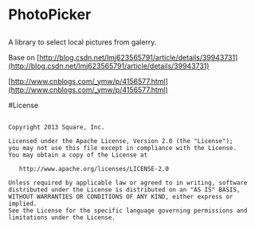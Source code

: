 # PhotoPicker

##

A library to select local pictures from galerry.

Base on [http://blog.csdn.net/lmj623565791/article/details/39943731](http://blog.csdn.net/lmj623565791/article/details/39943731)

[http://www.cnblogs.com/_ymw/p/4156577.html](http://www.cnblogs.com/_ymw/p/4156577.html)

#License
##

	Copyright 2013 Square, Inc.
	
	Licensed under the Apache License, Version 2.0 (the "License");
	you may not use this file except in compliance with the License.
	You may obtain a copy of the License at
	
	   http://www.apache.org/licenses/LICENSE-2.0
	
	Unless required by applicable law or agreed to in writing, software
	distributed under the License is distributed on an "AS IS" BASIS,
	WITHOUT WARRANTIES OR CONDITIONS OF ANY KIND, either express or implied.
	See the License for the specific language governing permissions and
	limitations under the License.
